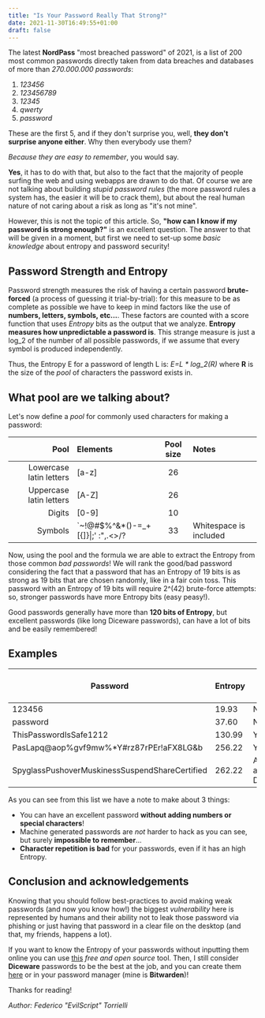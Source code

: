 ```yaml
---
title: "Is Your Password Really That Strong?"
date: 2021-11-30T16:49:55+01:00
draft: false
---
```


The latest **NordPass** "most breached password" of 2021, is a list of 200 most common passwords directly taken from
data breaches and databases of more than *270.000.000 passwords*:

1. *123456*
2. *123456789*
3. *12345*
4. *qwerty*
5. *password*

These are the first 5, and if they don't surprise you, well, **they don't surprise anyone either**. Why then everybody use them?

*Because they are easy to remember*, you would say.

**Yes**, it has to do with that, but also to the fact that the majority of people surfing the web and using webapps are drawn to do that.
Of course we are not talking about building *stupid password rules* (the more password rules a system has, the easier it will be to crack them),
but about the real human nature of not caring about a risk as long as "it's not mine".

However, this is not the topic of this article. So, **"how can I know if my password is strong enough?"** is an excellent question.
The answer to that will be given in a moment, but first we need to set-up some *basic knowledge* about entropy and password security!

## Password Strength and Entropy

Password strength measures the risk of having a certain password **brute-forced** (a process of guessing it trial-by-trial): for this measure to be
as complete as possible we have to keep in mind factors like the use of **numbers, letters, symbols, etc...**.
These factors are counted with a score function that uses *Entropy* bits as the output that we analyze. **Entropy measures how unpredictable a password is**.
This strange measure is just a log_2 of the number of all possible passwords, if we assume that every symbol is produced independently.

Thus, the Entropy E for a password of length L is: *E=L * log_2(R)* where **R** is the size of the *pool* of characters the password exists in.

## What pool are we talking about?

Let's now define a *pool* for commonly used characters for making a password:

| Pool                    | Elements | Pool size | Notes |
| -----:                  | :------  | :-------: | :---- |
| Lowercase latin letters | [a-z]    |    26     |       |
| Uppercase latin letters | [A-Z]    |    26     |       |
| Digits                  | [0-9]    |    10     |       |
| Symbols                 | \`~!@#$%^&*()-=_+[{]}\|;' :",.<>/? | 33 | Whitespace is included |

Now, using the pool and the formula we are able to extract the Entropy from those common *bad passwords*!
We will rank the good/bad password considering the fact that a password that has an Entropy of 19 bits is as strong as
19 bits that are chosen randomly, like in a fair coin toss. This password with an Entropy of 19 bits will require 2^(42)
brute-force attempts: so, stronger passwords have more Entropy bits (easy peasy!).

Good passwords generally have more than **120 bits of Entropy**, but excellent passwords (like long Diceware passwords), can have
a lot of bits and be easily remembered!

## Examples

| Password    | Entropy    | Is it good?  (>120)  |
|---------------- | --------------- | --------------- |
| 123456    | 19.93    | No    |
| password   | 37.60    | No    |
| ThisPasswordIsSafe1212  | 130.99   | Yes   |
| PasLapq@aop%gvf9mw%*Y#rz87rPEr!aFX8LG&b | 256.22 | Yes, but.. |
| SpyglassPushoverMuskinessSuspendShareCertified | 262.22 | Awesome, a Diceware! |

As you can see from this list we have a note to make about 3 things:

* You can have an excellent password **without adding numbers or special characters**!
* Machine generated passwords are *not* harder to hack as you can see, but surely **impossible to remember**...
* **Character repetition is bad** for your passwords, even if it has an high Entropy.

## Conclusion and acknowledgements

Knowing that you should follow best-practices to avoid making weak passwords (and now you know how!) the biggest
*vulnerability* here is represented by humans and their ability not to leak those password via phishing
or just having that password in a clear file on the desktop (and that, my friends, happens a lot).

If you want to know the Entropy of your passwords without inputting them online you can use [this](https://github.com/grtcdr/paspio) *free and open source* tool.
Then, I still consider **Diceware** passwords to be the best at the job, and you can create them [here](https://diceware.dmuth.org/) or in your password manager (mine is **Bitwarden**)!

Thanks for reading!

*Author: Federico "EvilScript" Torrielli*
